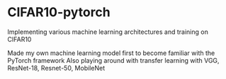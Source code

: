 # CIFAR10-pytorch
Implementing various machine learning architectures and training on CIFAR10

Made my own machine learning model first to become familiar with the PyTorch framework
Also playing around with transfer learning with VGG, ResNet-18, Resnet-50, MobileNet
